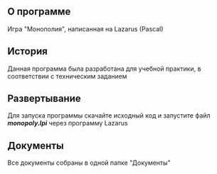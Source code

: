 <h2>О программе</h2>
Игра "Монополия", написанная на Lazarus (Pascal)
<h2>История</h2>
<p>Данная программа была разработана для учебной практики, в соответствии с техническим заданием</p>
<h2>Развертывание</h2>
Для запуска программы скачайте исходный код и запустите файл <b><i>monopoly.lpi</i></b> через программу Lazarus
<h2>Документы</h2>
Все документы собраны в одной папке "Документы"
